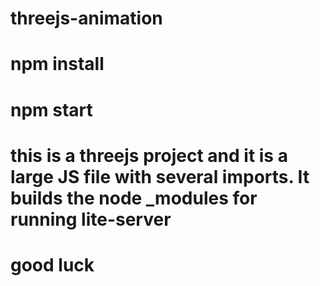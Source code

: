 # threejs-animation
# npm install
# npm start
# this is a threejs project and it is a large JS file with several imports. It builds the node _modules for running lite-server
# good luck